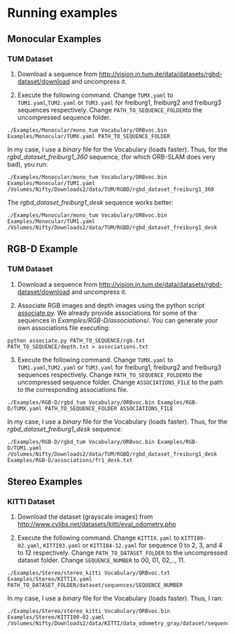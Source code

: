 # Running examples

## Monocular Examples

### TUM Dataset

1. Download a sequence from http://vision.in.tum.de/data/datasets/rgbd-dataset/download and uncompress it.

2. Execute the following command. Change `TUMX.yaml` to `TUM1.yaml`,`TUM2.yaml` or `TUM3.yaml` for freiburg1, freiburg2 and freiburg3 sequences respectively. Change `PATH_TO_SEQUENCE_FOLDER`to the uncompressed sequence folder.

```
./Examples/Monocular/mono_tum Vocabulary/ORBvoc.bin Examples/Monocular/TUMX.yaml PATH_TO_SEQUENCE_FOLDER
```

In my case, I use a *binary* file for the Vocabulary (loads faster). Thus, for the *rgbd_dataset_freiburg1_360* sequence, (for which ORB-SLAM does very bad), you run:

    ./Examples/Monocular/mono_tum Vocabulary/ORBvoc.bin Examples/Monocular/TUM1.yaml /Volumes/Nifty/Downloads2/data/TUM/RGBD/rgbd_dataset_freiburg1_360

The *rgbd_dataset_freiburg1_desk* sequence works better:

    ./Examples/Monocular/mono_tum Vocabulary/ORBvoc.bin Examples/Monocular/TUM1.yaml /Volumes/Nifty/Downloads2/data/TUM/RGBD/rgbd_dataset_freiburg1_desk

## RGB-D Example

### TUM Dataset

1. Download a sequence from http://vision.in.tum.de/data/datasets/rgbd-dataset/download and uncompress it.

2. Associate RGB images and depth images using the python script [associate.py](http://vision.in.tum.de/data/datasets/rgbd-dataset/tools). We already provide associations for some of the sequences in *Examples/RGB-D/associations/*. You can generate your own associations file executing:

```
python associate.py PATH_TO_SEQUENCE/rgb.txt PATH_TO_SEQUENCE/depth.txt > associations.txt
```

3. Execute the following command. Change `TUMX.yaml` to `TUM1.yaml`,`TUM2.yaml` or `TUM3.yaml` for freiburg1, freiburg2 and freiburg3 sequences respectively. Change `PATH_TO_SEQUENCE_FOLDER`to the uncompressed sequence folder. Change `ASSOCIATIONS_FILE` to the path to the corresponding associations file.

```
./Examples/RGB-D/rgbd_tum Vocabulary/ORBvoc.bin Examples/RGB-D/TUMX.yaml PATH_TO_SEQUENCE_FOLDER ASSOCIATIONS_FILE
```

In my case, I use a *binary* file for the Vocabulary (loads faster). Thus, for the *rgbd_dataset_freiburg1_desk* sequence:

    ./Examples/RGB-D/rgbd_tum Vocabulary/ORBvoc.bin Examples/RGB-D/TUM1.yaml /Volumes/Nifty/Downloads2/data/TUM/RGBD/rgbd_dataset_freiburg1_desk Examples/RGB-D/associations/fr1_desk.txt

## Stereo Examples

### KITTI Dataset

1. Download the dataset (grayscale images) from http://www.cvlibs.net/datasets/kitti/eval_odometry.php 

2. Execute the following command. Change `KITTIX.yaml` to `KITTI00-02.yaml`, `KITTI03.yaml` or `KITTI04-12.yaml` for sequence 0 to 2, 3, and 4 to 12 respectively. Change `PATH_TO_DATASET_FOLDER` to the uncompressed dataset folder. Change `SEQUENCE_NUMBER` to 00, 01, 02,.., 11. 

```
./Examples/Stereo/stereo_kitti Vocabulary/ORBvoc.txt Examples/Stereo/KITTIX.yaml PATH_TO_DATASET_FOLDER/dataset/sequences/SEQUENCE_NUMBER
```

In my case, I use a *binary* file for the Vocabulary (loads faster). Thus, I ran:


    ./Examples/Stereo/stereo_kitti Vocabulary/ORBvoc.bin Examples/Stereo/KITTI00-02.yaml /Volumes/Nifty/Downloads2/data/KITTI/data_odometry_gray/dataset/sequences/00
